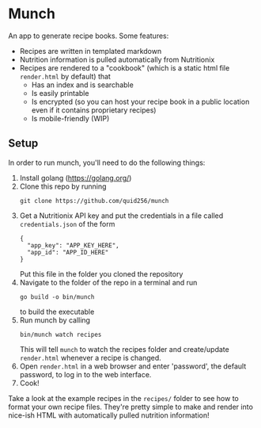 # Munch

An app to generate recipe books. Some features:

- Recipes are written in templated markdown
- Nutrition information is pulled automatically from Nutritionix
- Recipes are rendered to a "cookbook" (which is a static html file
  `render.html` by default) that
  - Has an index and is searchable
  - Is easily printable
  - Is encrypted (so you can host your recipe book in a public location even if
    it contains proprietary recipes)
  - Is mobile-friendly (WIP)

## Setup
In order to run munch, you'll need to do the following things:

1. Install golang (https://golang.org/)
1. Clone this repo by running
   ```
   git clone https://github.com/quid256/munch
   ```
1. Get a Nutritionix API key and put the credentials in a file called
   `credentials.json` of the form
   ```
   {
     "app_key": "APP_KEY_HERE",
     "app_id": "APP_ID_HERE"
   }
   ```
   Put this file in the folder you cloned the repository
1. Navigate to the folder of the repo in a terminal and run
   ```
   go build -o bin/munch
   ```
   to build the executable
1. Run munch by calling
   ```
   bin/munch watch recipes
   ```
   This will tell `munch` to watch the recipes folder and create/update
   `render.html` whenever a recipe is changed.
1. Open `render.html` in a web browser and enter 'password', the default
   password, to log in to the web interface.
1. Cook!

Take a look at the example recipes in the `recipes/` folder to see how to format
your own recipe files. They're pretty simple to make and render into
nice-ish HTML with automatically pulled nutrition information!